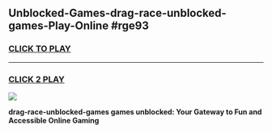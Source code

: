 
## Unblocked-Games-drag-race-unblocked-games-Play-Online #rge93
<h3>
<a href="https://news.freeplayer.one?title=drag-race-unblocked-games&ref=3">CLICK TO PLAY</a></h3>
<hr>

<h3>
<a href="https://news.freeplayer.one?title=drag-race-unblocked-games&ref=3">CLICK 2 PLAY</a>
  
</h3>

<a href="https://news.freeplayer.one?title=drag-race-unblocked-games&ref=3"><img src="https://clearcache.store/games.png"></a>


**drag-race-unblocked-games games unblocked: Your Gateway to Fun and Accessible Online Gaming**
